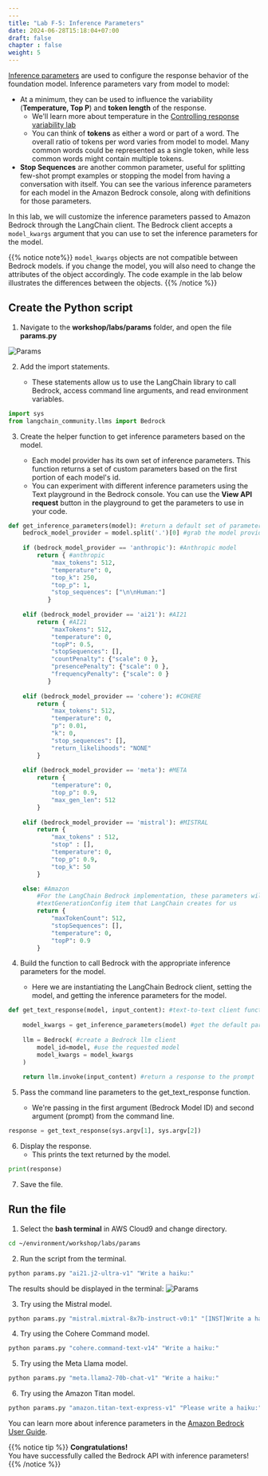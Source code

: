 ```yaml
---
---
title: "Lab F-5: Inference Parameters"
date: 2024-06-28T15:18:04+07:00
draft: false
chapter : false
weight: 5
---
```


[Inference parameters](https://docs.aws.amazon.com/bedrock/latest/userguide/model-parameters.html) are used to configure the response behavior of the foundation model. Inference parameters vary from model to model:

- At a minimum, they can be used to influence the variability (**Temperature, Top P**) and **token length** of the response.
  - We'll learn more about temperature in the [Controlling response variability lab](./LabF-6.md)
  - You can think of **tokens** as either a word or part of a word. The overall ratio of tokens per word varies from model to model. Many common words could be represented as a single token, while less common words might contain multiple tokens.
- **Stop Sequences** are another common parameter, useful for splitting few-shot prompt examples or stopping the model from having a conversation with itself.
You can see the various inference parameters for each model in the Amazon Bedrock console, along with definitions for those parameters.

In this lab, we will customize the inference parameters passed to Amazon Bedrock through the LangChain client. The Bedrock client accepts a `model_kwargs` argument that you can use to set the inference parameters for the model.

{{% notice note%}}
`model_kwargs` objects are not compatible between Bedrock models. if you change the model, you will also need to change the attributes of the object accordingly. The code example in the lab below illustrates the differences between the objects.
{{% /notice %}}

## Create the Python script

1. Navigate to the **workshop/labs/params** folder, and open the file **params.py**

![Params](/images/2-Bedrock/F-5/1.png)

2. Add the import statements.

   - These statements allow us to use the LangChain library to call Bedrock, access command line arguments, and read environment variables.
```py
import sys
from langchain_community.llms import Bedrock
```

3. Create the helper function to get inference parameters based on the model.

   - Each model provider has its own set of inference parameters. This function returns a set of custom parameters based on the first portion of each model's id.
   - You can experiment with different inference parameters using the Text playground in the Bedrock console. You can use the **View API request** button in the playground to get the parameters to use in your code.

```py
def get_inference_parameters(model): #return a default set of parameters based on the model's provider
    bedrock_model_provider = model.split('.')[0] #grab the model provider from the first part of the model id
    
    if (bedrock_model_provider == 'anthropic'): #Anthropic model
        return { #anthropic
            "max_tokens": 512,
            "temperature": 0, 
            "top_k": 250, 
            "top_p": 1, 
            "stop_sequences": ["\n\nHuman:"] 
           }
    
    elif (bedrock_model_provider == 'ai21'): #AI21
        return { #AI21
            "maxTokens": 512, 
            "temperature": 0, 
            "topP": 0.5, 
            "stopSequences": [], 
            "countPenalty": {"scale": 0 }, 
            "presencePenalty": {"scale": 0 }, 
            "frequencyPenalty": {"scale": 0 } 
           }
    
    elif (bedrock_model_provider == 'cohere'): #COHERE
        return {
            "max_tokens": 512,
            "temperature": 0,
            "p": 0.01,
            "k": 0,
            "stop_sequences": [],
            "return_likelihoods": "NONE"
        }
    
    elif (bedrock_model_provider == 'meta'): #META
        return {
            "temperature": 0,
            "top_p": 0.9,
            "max_gen_len": 512
        }
    
    elif (bedrock_model_provider == 'mistral'): #MISTRAL
        return {
            "max_tokens" : 512,
            "stop" : [],    
            "temperature": 0,
            "top_p": 0.9,
            "top_k": 50
        } 

    else: #Amazon
        #For the LangChain Bedrock implementation, these parameters will be added to the 
        #textGenerationConfig item that LangChain creates for us
        return { 
            "maxTokenCount": 512, 
            "stopSequences": [], 
            "temperature": 0, 
            "topP": 0.9 
        }
```

4. Build the function to call Bedrock with the appropriate inference parameters for the model.

   - Here we are instantiating the LangChain Bedrock client, setting the model, and getting the inference parameters for the model.

```py
def get_text_response(model, input_content): #text-to-text client function
    
    model_kwargs = get_inference_parameters(model) #get the default parameters based on the selected model
    
    llm = Bedrock( #create a Bedrock llm client
        model_id=model, #use the requested model
        model_kwargs = model_kwargs
    )
    
    return llm.invoke(input_content) #return a response to the prompt
```

5. Pass the command line parameters to the get_text_response function.

   - We're passing in the first argument (Bedrock Model ID) and second argument (prompt) from the command line.
```py
response = get_text_response(sys.argv[1], sys.argv[2])
```

6. Display the response.
   - This prints the text returned by the model.
```python
print(response)
```

7. Save the file.

## Run the file
1. Select the **bash terminal** in AWS Cloud9 and change directory.
```bash
cd ~/environment/workshop/labs/params
```

2. Run the script from the terminal.
```bash
python params.py "ai21.j2-ultra-v1" "Write a haiku:"
```

The results should be displayed in the terminal:
![Params](/images/2-Bedrock/F-5/2.png)

3. Try using the Mistral model.
```bash
python params.py "mistral.mixtral-8x7b-instruct-v0:1" "[INST]Write a haiku:[/INST]" 
```

4. Try using the Cohere Command model.
```bash
python params.py "cohere.command-text-v14" "Write a haiku:"
```

5. Try using the Meta Llama model.
```bash
python params.py "meta.llama2-70b-chat-v1" "Write a haiku:"
```

6. Try using the Amazon Titan model.
```bash
python params.py "amazon.titan-text-express-v1" "Please write a haiku:"
```

You can learn more about inference parameters in the [Amazon Bedrock User Guide](https://docs.aws.amazon.com/bedrock/latest/userguide/model-parameters.html).

{{% notice tip %}}
**Congratulations!**\
You have successfully called the Bedrock API with inference parameters!
{{% /notice %}}